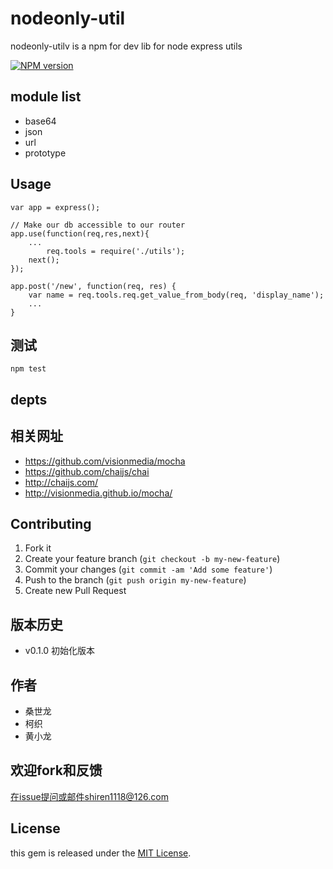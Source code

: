 nodeonly-util
=========

nodeonly-utilv is a npm for dev lib for node express utils

[![NPM version](https://badge.fury.io/js/nodeonly-util.svg)](http://badge.fury.io/js/nodeonly-util)

## module list

 - base64
 - json
 - url
 - prototype

## Usage

	var app = express();

	// Make our db accessible to our router
	app.use(function(req,res,next){
	    ...
			req.tools = require('./utils');
	    next();
	});

	app.post('/new', function(req, res) {
		var name = req.tools.req.get_value_from_body(req, 'display_name');
		...
	}

## 测试

	npm test


## depts


## 相关网址

- https://github.com/visionmedia/mocha
- https://github.com/chaijs/chai
- http://chaijs.com/
- http://visionmedia.github.io/mocha/


## Contributing

1. Fork it
2. Create your feature branch (`git checkout -b my-new-feature`)
3. Commit your changes (`git commit -am 'Add some feature'`)
4. Push to the branch (`git push origin my-new-feature`)
5. Create new Pull Request

## 版本历史

- v0.1.0 初始化版本 

## 作者

- 桑世龙
- 柯织
- 黄小龙

## 欢迎fork和反馈

在issue提问或邮件shiren1118@126.com

## License

this gem is released under the [MIT License](http://www.opensource.org/licenses/MIT).
